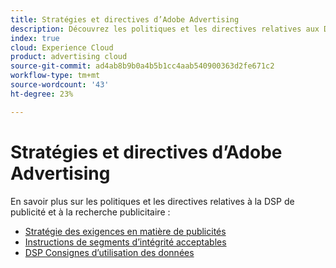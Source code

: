 ```yaml
---
title: Stratégies et directives d’Adobe Advertising
description: Découvrez les politiques et les directives relatives aux DSP de publicité et à la recherche publicitaire.
index: true
cloud: Experience Cloud
product: advertising cloud
source-git-commit: ad4ab8b9b0a4b5b1cc4aab540900363d2fe671c2
workflow-type: tm+mt
source-wordcount: '43'
ht-degree: 23%

---
```


# Stratégies et directives d’Adobe Advertising 

En savoir plus sur les politiques et les directives relatives à la DSP de publicité et à la recherche publicitaire :

* [Stratégie des exigences en matière de publicités](/help/policies/ad-requirements-policy.md)
* [Instructions de segments d’intégrité acceptables](/help/policies/health-segment-guidelines.md)
* [DSP Consignes d’utilisation des données](/help/policies/data-usage-guidelines.md)
